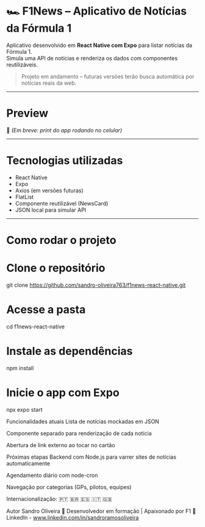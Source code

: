 # 🏎️ F1News – Aplicativo de Notícias da Fórmula 1

Aplicativo desenvolvido em **React Native com Expo** para listar notícias da Fórmula 1.  
Simula uma API de notícias e renderiza os dados com componentes reutilizáveis.

> Projeto em andamento – futuras versões terão busca automática por notícias reais da web.

---

#  Preview
📸 *(Em breve: print do app rodando no celular)*

---

# Tecnologias utilizadas

- React Native
- Expo
- Axios (em versões futuras)
- FlatList
- Componente reutilizável (NewsCard)
- JSON local para simular API

---

# Como rodar o projeto


# Clone o repositório
git clone https://github.com/sandro-oliveira763/f1news-react-native.git

# Acesse a pasta
cd f1news-react-native

# Instale as dependências
npm install

# Inicie o app com Expo
npx expo start

 Funcionalidades atuais
Lista de notícias mockadas em JSON

Componente separado para renderização de cada notícia

Abertura de link externo ao tocar no cartão

Próximas etapas
Backend com Node.js para varrer sites de notícias automaticamente

Agendamento diário com node-cron

Navegação por categorias (GPs, pilotos, equipes)

Internacionalização: 🇵🇹 🇧🇷 🇪🇸 🇮🇹 🇬🇧

Autor
Sandro Oliveira
📍 Desenvolvedor em formação | Apaixonado por F1
🔗 LinkedIn - www.linkedin.com/in/sandroramosoliveira
